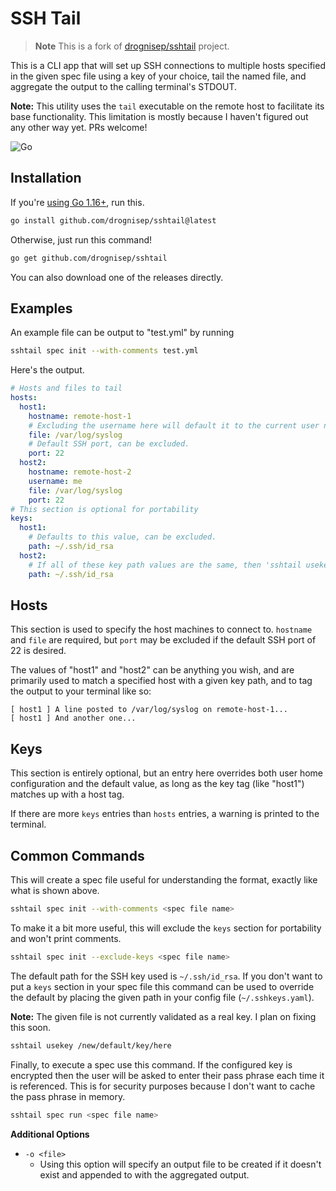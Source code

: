 # SSH Tail

> **Note**
> This is a fork of [drognisep/sshtail](https://github.com/drognisep/sshtail) project.

This is a CLI app that will set up SSH connections to multiple hosts specified in the given spec file using a key of your choice, tail the named file, and aggregate the output to the calling terminal's STDOUT.

**Note:** This utility uses the `tail` executable on the remote host to facilitate its base functionality. This limitation is mostly because I haven't figured out any other way yet. PRs welcome!

![Go](https://github.com/drognisep/sshtail/workflows/Go/badge.svg?branch=master)

## Installation
If you're [using Go 1.16+](https://blog.golang.org/go116-module-changes), run this.
```bash
go install github.com/drognisep/sshtail@latest
```

Otherwise, just run this command!
```bash
go get github.com/drognisep/sshtail
```

You can also download one of the releases directly.

## Examples
An example file can be output to "test.yml" by running
```bash
sshtail spec init --with-comments test.yml
```

Here's the output.
```yaml
# Hosts and files to tail
hosts:
  host1:
    hostname: remote-host-1
    # Excluding the username here will default it to the current user name
    file: /var/log/syslog
    # Default SSH port, can be excluded.
    port: 22
  host2:
    hostname: remote-host-2
    username: me
    file: /var/log/syslog
    port: 22
# This section is optional for portability
keys:
  host1:
    # Defaults to this value, can be excluded.
    path: ~/.ssh/id_rsa
  host2:
    # If all of these key path values are the same, then 'sshtail usekey' may be more convenient.
    path: ~/.ssh/id_rsa
```

## Hosts
This section is used to specify the host machines to connect to. `hostname` and `file` are required, but `port` may be excluded if the default SSH port of 22 is desired.

The values of "host1" and "host2" can be anything you wish, and are primarily used to match a specified host with a given key path, and to tag the output to your terminal like so:
```
[ host1 ] A line posted to /var/log/syslog on remote-host-1...
[ host1 ] And another one...
```

## Keys
This section is entirely optional, but an entry here overrides both user home configuration and the default value, as long as the key tag (like "host1") matches up with a host tag.

If there are more `keys` entries than `hosts` entries, a warning is printed to the terminal.

## Common Commands
This will create a spec file useful for understanding the format, exactly like what is shown above.
```bash
sshtail spec init --with-comments <spec file name>
```

To make it a bit more useful, this will exclude the `keys` section for portability and won't print comments.
```bash
sshtail spec init --exclude-keys <spec file name>
```

The default path for the SSH key used is `~/.ssh/id_rsa`. If you don't want to put a `keys` section in your spec file this command can be used to override the default by placing the given path in your config file (`~/.sshkeys.yaml`).

**Note:** The given file is not currently validated as a real key. I plan on fixing this soon.
```bash
sshtail usekey /new/default/key/here
```

Finally, to execute a spec use this command. If the configured key is encrypted then the user will be asked to enter their pass phrase each time it is referenced. This is for security purposes because I don't want to cache the pass phrase in memory.
```bash
sshtail spec run <spec file name>
```

**Additional Options**
* `-o <file>`
  * Using this option will specify an output file to be created if it doesn't exist and appended to with the aggregated output.
